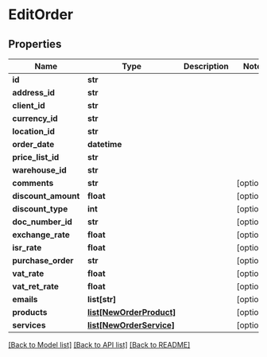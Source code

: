 # EditOrder

## Properties
Name | Type | Description | Notes
------------ | ------------- | ------------- | -------------
**id** | **str** |  | 
**address_id** | **str** |  | 
**client_id** | **str** |  | 
**currency_id** | **str** |  | 
**location_id** | **str** |  | 
**order_date** | **datetime** |  | 
**price_list_id** | **str** |  | 
**warehouse_id** | **str** |  | 
**comments** | **str** |  | [optional] 
**discount_amount** | **float** |  | [optional] 
**discount_type** | **int** |  | [optional] 
**doc_number_id** | **str** |  | [optional] 
**exchange_rate** | **float** |  | [optional] 
**isr_rate** | **float** |  | [optional] 
**purchase_order** | **str** |  | [optional] 
**vat_rate** | **float** |  | [optional] 
**vat_ret_rate** | **float** |  | [optional] 
**emails** | **list[str]** |  | [optional] 
**products** | [**list[NewOrderProduct]**](NewOrderProduct.md) |  | [optional] 
**services** | [**list[NewOrderService]**](NewOrderService.md) |  | [optional] 

[[Back to Model list]](../README.md#documentation-for-models) [[Back to API list]](../README.md#documentation-for-api-endpoints) [[Back to README]](../README.md)


